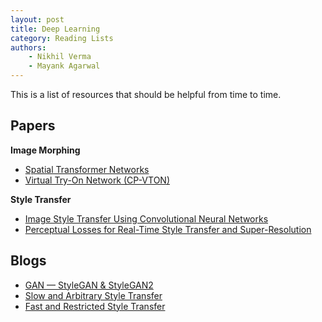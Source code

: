 ```yaml
---
layout: post
title: Deep Learning
category: Reading Lists
authors: 
    - Nikhil Verma
    - Mayank Agarwal
---
```


This is a list of resources that should be helpful from time to time.

## Papers

**Image Morphing**
- [Spatial Transformer Networks](https://arxiv.org/abs/1506.02025)
- [Virtual Try-On Network (CP-VTON)](https://arxiv.org/abs/1807.07688)

**Style Transfer**
- [Image Style Transfer Using Convolutional Neural Networks](https://openaccess.thecvf.com/content_cvpr_2016/html/Gatys_Image_Style_Transfer_CVPR_2016_paper.html)
- [Perceptual Losses for Real-Time Style Transfer and Super-Resolution](https://arxiv.org/abs/1603.08155)

## Blogs
- [GAN — StyleGAN & StyleGAN2](https://medium.com/@jonathan_hui/gan-stylegan-stylegan2-479bdf256299)
- [Slow and Arbitrary Style Transfer](https://towardsdatascience.com/slow-and-arbitrary-style-transfer-3860870c8f0e)
- [Fast and Restricted Style Transfer](https://towardsdatascience.com/fast-and-restricted-style-transfer-bbfc383cccd6)

